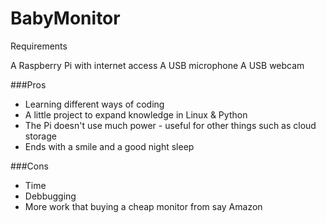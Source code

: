 # BabyMonitor

Requirements

A Raspberry Pi with internet access
A USB microphone
A USB webcam

###Pros
-   Learning different ways of coding
-   A little project to expand knowledge in Linux & Python
-   The Pi doesn't use much power - useful for other things such as cloud storage
-   Ends with a smile and a good night sleep

###Cons
-    Time
-    Debbugging 
-    More work that buying a cheap monitor from say Amazon

